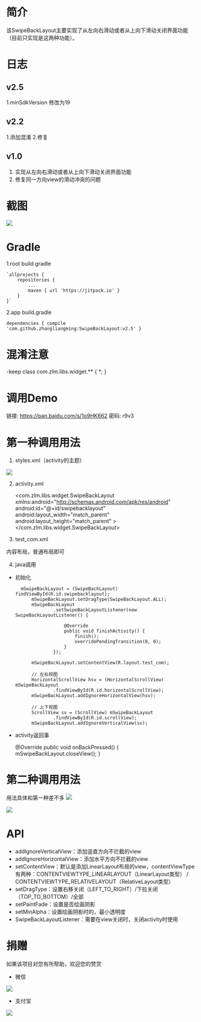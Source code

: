 # 简介 #
该SwipeBackLayout主要实现了从左向右滑动或者从上向下滑动关闭界面功能（目前只实现是这两种功能）。

# 日志 #

## v2.5 ##
1.minSdkVersion 修改为19

## v2.2 ##
1.添加混淆
2.修复

## v1.0 ##
1. 实现从左向右滑动或者从上向下滑动关闭界面功能
2. 修复同一方向view的滑动冲突的问题


# 截图 #

![](https://i.imgur.com/s08E8h0.png)

# Gradle #
1.root build.gradle

	`allprojects {
		repositories {
			...
			maven { url 'https://jitpack.io' }
		}
	}`
	
2.app build.gradle

`dependencies {
	         compile 'com.github.zhangliangming:SwipeBackLayout:v2.5'
	}`

# 混淆注意 #
-keep class com.zlm.libs.widget.** { *; }

# 调用Demo #

链接: https://pan.baidu.com/s/1o9HK662 密码: r9v3

# 第一种调用用法 #
1. styles.xml（activity的主题）

![](https://i.imgur.com/RDul7jX.png)

2. activity.xml

    <com.zlm.libs.widget.SwipeBackLayout xmlns:android="http://schemas.android.com/apk/res/android"
    android:id="@+id/swipebacklayout"
    android:layout_width="match_parent"
    android:layout_height="match_parent" >
    </com.zlm.libs.widget.SwipeBackLayout>

3. test_com.xml

内容布局，普通布局即可

4. java调用
- 初始化

        mSwipeBackLayout = (SwipeBackLayout) findViewById(R.id.swipebacklayout);
    		mSwipeBackLayout.setDragType(SwipeBackLayout.ALL);
    		mSwipeBackLayout
    				.setSwipeBackLayoutListener(new SwipeBackLayoutListener() {
    
    					@Override
    					public void finishActivity() {
    						finish();
    						overridePendingTransition(0, 0);
    					}
    				});
    
    		mSwipeBackLayout.setContentView(R.layout.test_com);
    
    		// 左右视图
    		HorizontalScrollView hsv = (HorizontalScrollView) mSwipeBackLayout
    				.findViewById(R.id.horizontalScrollView);
    		mSwipeBackLayout.addIgnoreHorizontalView(hsv);
    
    		// 上下视图
    		ScrollView sv = (ScrollView) mSwipeBackLayout
    				.findViewById(R.id.scrollView);
    		mSwipeBackLayout.addIgnoreVerticalView(sv);


- activity返回事

    @Override
    	public void onBackPressed() {
    		mSwipeBackLayout.closeView();
    	}
# 第二种调用用法 #

用法具体和第一种差不多
![](https://i.imgur.com/yv6GrwG.png)

![](https://i.imgur.com/vvtw2Zj.png)

# API #
- addIgnoreVerticalView：添加竖直方向不拦截的view
- addIgnoreHorizontalView：添加水平方向不拦截的view
- setContentView：默认是添加LinearLayout布局的view，contentViewType有两种：CONTENTVIEWTYPE_LINEARLAYOUT（LinearLayout类型） / CONTENTVIEWTYPE_RELATIVELAYOUT（RelativeLayout类型）
- setDragType：设置右移关闭（LEFT_TO_RIGHT）/下拉关闭（TOP_TO_BOTTOM）/全部
- setPaintFade：设置是否绘画阴影
- setMinAlpha：设置绘画阴影时的，最小透明度
- SwipeBackLayoutListener：需要在view关闭时，关闭activity时使用

# 捐赠 #
如果该项目对您有所帮助，欢迎您的赞赏

- 微信

![](https://i.imgur.com/e3hERHh.png)

- 支付宝

![](https://i.imgur.com/29AcEPA.png)
